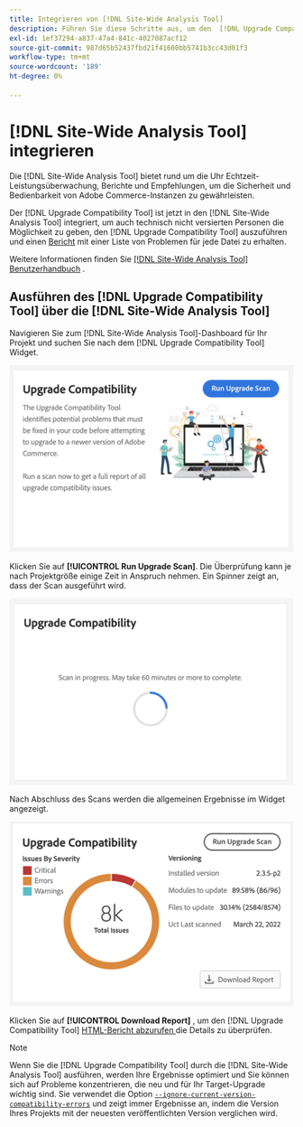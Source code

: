 ```yaml
---
title: Integrieren von [!DNL Site-Wide Analysis Tool]
description: Führen Sie diese Schritte aus, um den  [!DNL Upgrade Compatibility Tool]  aus dem  [!DNL Site-Wide Analysis Tool] -Dashboard Ihres Adobe Commerce-Projekts abzurufen.
exl-id: 1ef37294-a837-47a4-841c-4027087acf12
source-git-commit: 987d65b52437fbd21f41600bb5741b3cc43d01f3
workflow-type: tm+mt
source-wordcount: '189'
ht-degree: 0%

---
```


# [!DNL Site-Wide Analysis Tool] integrieren

Die [!DNL Site-Wide Analysis Tool] bietet rund um die Uhr Echtzeit-Leistungsüberwachung, Berichte und Empfehlungen, um die Sicherheit und Bedienbarkeit von Adobe Commerce-Instanzen zu gewährleisten.

Der [!DNL Upgrade Compatibility Tool] ist jetzt in den [!DNL Site-Wide Analysis Tool] integriert, um auch technisch nicht versierten Personen die Möglichkeit zu geben, den [!DNL Upgrade Compatibility Tool] auszuführen und einen [Bericht](../upgrade-compatibility-tool/reports.md) mit einer Liste von Problemen für jede Datei zu erhalten.

Weitere Informationen finden Sie [[!DNL Site-Wide Analysis Tool] Benutzerhandbuch](https://experienceleague.adobe.com/en/docs/commerce-operations/tools/site-wide-analysis-tool/access) .

## Ausführen des [!DNL Upgrade Compatibility Tool] über die [!DNL Site-Wide Analysis Tool]

Navigieren Sie zum [!DNL Site-Wide Analysis Tool]-Dashboard für Ihr Projekt und suchen Sie nach dem [!DNL Upgrade Compatibility Tool] Widget.

![UCT SWAT-Widget - Anfänglich](../../assets/upgrade-guide/uct-swat-initial.png)

Klicken Sie auf **[!UICONTROL Run Upgrade Scan]**. Die Überprüfung kann je nach Projektgröße einige Zeit in Anspruch nehmen. Ein Spinner zeigt an, dass der Scan ausgeführt wird.

![UCT SWAT-Widget - In Bearbeitung](../../assets/upgrade-guide/uct-swat-progress.png)

Nach Abschluss des Scans werden die allgemeinen Ergebnisse im Widget angezeigt.

![UCT SWAT-Widget - Ergebnisse](../../assets/upgrade-guide/uct-swat-results.png)

Klicken Sie auf **[!UICONTROL Download Report]** , um den [!DNL Upgrade Compatibility Tool] [HTML-Bericht abzurufen ](../upgrade-compatibility-tool/reports.md#html-report) die Details zu überprüfen.


>[!NOTE]
>
> Wenn Sie die [!DNL Upgrade Compatibility Tool] durch die [!DNL Site-Wide Analysis Tool] ausführen, werden Ihre Ergebnisse optimiert und Sie können sich auf Probleme konzentrieren, die neu und für Ihr Target-Upgrade wichtig sind. Sie verwendet die Option [`--ignore-current-version-compatibility-errors`](run.md#optimize-your-results) und zeigt immer Ergebnisse an, indem die Version Ihres Projekts mit der neuesten veröffentlichten Version verglichen wird.
